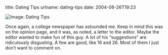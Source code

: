 title: Dating Tips
urlname: dating-tips
date: 2004-06-26T19:23

![Image: Dating Tips][a]

Once again, a college newspaper has astounded me. Keep in mind this was on the opinion page, and it was, as noted, a
letter to the editor. Maybe the editor wanted to make fun of this guy. A lot of his &ldquo;suggestions&rdquo; are
ridiculously disgusting. A few are good, like 16 and 26. Most of them I just don&#x02bc;t want to comment on.

[a]: {static}/images/2004-06-26-datingtips.jpg
